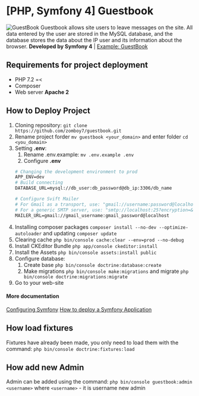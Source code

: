 # [PHP, Symfony 4] Guestbook

![GuestBook](https://gb.root7.ru/assets/img/preloader1.gif)
Guestbook allows site users to leave messages on the site. All data entered by the user are stored in the MySQL database, and the database stores the data about the IP user and its information about the browser.
**Developed by Symfony 4** | [Example: GuestBook](https://gb.root7.ru)

## Requirements for project deployment

* PHP 7.2 =<
* Composer
* Web server **Apache 2**

## How to Deploy Project

1. Cloning repository: `git clone https://github.com/zomboy7/guestbook.git`
2. Rename project forder `mv guestbook <your_domain>` and enter folder `cd <you_domain>`
3. Setting **.env**:
    1. Rename .env.example: `mv .env.example .env`
    2. Configure **.env** 
    ```Apache
    # Changing the development environment to prod
    APP_ENV=dev
    # Build connecting
    DATABASE_URL=mysql://db_user:db_password@db_ip:3306/db_name
    
    # Configure Svift Mailer
    # For Gmail as a transport, use: "gmail://username:password@localhost"
    # For a generic SMTP server, use: "smtp://localhost:25?encryption=&auth_mode="
    MAILER_URL=gmail://gmail_username:gmail_password@localhost
    ```
4. Installing composer packages `composer install --no-dev --optimize-autoloader` and updating `composer update`
5. Clearing cache `php bin/console cache:clear --env=prod --no-debug`
6. Install CKEditor Bundle `php app/console ckeditor:install`
7. Install the Assets `php bin/console assets:install public`
8. Configure database:
    1. Create base `php bin/console doctrine:database:create`
    2. Make migrations `php bin/console make:migrations` and migrate `php bin/console doctrine:migrations:migrate`
9. Go to your web-site

#### More documentation
[Configuring Symfony](https://symfony.com/doc/current/configuration.html)
[How to deploy a Symfony Application](https://symfony.com/doc/current/deployment.html)

## How load fixtures
Fixtures have already been made, you only need to load them with the command:
`php bin/console doctrine:fixtures:load`

## How add new Admin
Admin can be added using the command:
`php bin/console guestbook:admin <username>`
where `<username>` - it is username new admin
